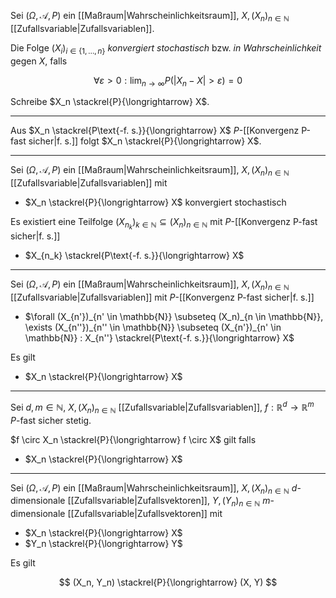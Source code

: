 Sei $(\Omega, \mathcal{A}, P)$ ein [[Maßraum|Wahrscheinlichkeitsraum]], $X, (X_n)_{n \in \mathbb{N}}$ [[Zufallsvariable|Zufallsvariablen]].

Die Folge $(X_i)_{i \in \{ 1, \dots, n \}}$ *konvergiert stochastisch* bzw. *in Wahrscheinlichkeit* gegen $X$, falls

$$
	\forall \varepsilon \gt 0 : \lim_{n \to \infty} P(|X_n - X| \gt \varepsilon) = 0
$$

Schreibe $X_n \stackrel{P}{\longrightarrow} X$.

---

Aus $X_n \stackrel{P\text{-f. s.}}{\longrightarrow} X$ $P$-[[Konvergenz P-fast sicher|f. s.]] folgt $X_n \stackrel{P}{\longrightarrow} X$.

---

Sei $(\Omega, \mathcal{A}, P)$ ein [[Maßraum|Wahrscheinlichkeitsraum]], $X, (X_n)_{n \in \mathbb{N}}$ [[Zufallsvariable|Zufallsvariablen]] mit
- $X_n \stackrel{P}{\longrightarrow} X$ konvergiert stochastisch

Es existiert eine Teilfolge $(X_{n_k})_{k \in \mathbb{N}} \subseteq (X_n)_{n \in \mathbb{N}}$ mit $P$-[[Konvergenz P-fast sicher|f. s.]]
- $X_{n_k} \stackrel{P\text{-f. s.}}{\longrightarrow} X$

---

Sei $(\Omega, \mathcal{A}, P)$ ein [[Maßraum|Wahrscheinlichkeitsraum]], $X, (X_n)_{n \in \mathbb{N}}$ [[Zufallsvariable|Zufallsvariablen]] mit $P$-[[Konvergenz P-fast sicher|f. s.]]
- $\forall (X_{n'})_{n' \in \mathbb{N}} \subseteq (X_n)_{n \in \mathbb{N}}, \exists (X_{n''})_{n'' \in \mathbb{N}} \subseteq (X_{n'})_{n' \in \mathbb{N}} : X_{n''} \stackrel{P\text{-f. s.}}{\longrightarrow} X$

Es gilt
- $X_n \stackrel{P}{\longrightarrow} X$

---

Sei $d, m \in \mathbb{N}$, $X, (X_n)_{n \in \mathbb{N}}$ [[Zufallsvariable|Zufallsvariablen]], $f : \mathbb{R}^d \to \mathbb{R}^m$ $P$-fast sicher stetig.

$f \circ X_n \stackrel{P}{\longrightarrow} f \circ X$ gilt falls
- $X_n \stackrel{P}{\longrightarrow} X$


---

Sei $(\Omega, \mathcal{A}, P)$ ein [[Maßraum|Wahrscheinlichkeitsraum]], $X, (X_n)_{n \in \mathbb{N}}$ $d$-dimensionale [[Zufallsvariable|Zufallsvektoren]], $Y, (Y_n)_{n \in \mathbb{N}}$ $m$-dimensionale [[Zufallsvariable|Zufallsvektoren]] mit
- $X_n \stackrel{P}{\longrightarrow} X$
- $Y_n \stackrel{P}{\longrightarrow} Y$

Es gilt

$$
	(X_n, Y_n) \stackrel{P}{\longrightarrow} (X, Y)
$$